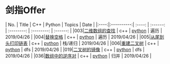 剑指Offer
========

| No. | Title | C++ | Python | Topics | Date |
|:----:|:----------:| :----: | :------: | :--------: | :--------: | :------: |
|003|[二维数组的查找](https://www.nowcoder.com/ta/coding-interviews?page=1) | c++ | [python](./offer_solution/03二维数组的查找.py) | 遍历 | 2019/04/26 |
|004|[替换空格](https://www.nowcoder.com/ta/coding-interviews?page=1) | c++ | [python](./offer_solution/04替换空格.py) | 遍历 | 2019/04/26 |
|005|[从尾到头打印链表](https://www.nowcoder.com/ta/coding-interviews?page=1) | c++ | [python](./offer_solution/05从尾到头打印链表.py) | 栈/递归 | 2019/04/26 |
|006|[重建二叉树](https://www.nowcoder.com/ta/coding-interviews?page=1) | c++ | [python](./offer_solution/06重建二叉树.py) | dfs | 2019/04/26 |
|019|[二叉树的镜像](https://www.nowcoder.com/ta/coding-interviews?page=1) | c++ | [python](./offer_solution/19二叉树的镜像.py) | dfs | 2019/04/26 |
|036|[数组中的逆序对](https://www.nowcoder.com/ta/coding-interviews?page=1) | c++ | [python](./offer_solution/36数组中的逆序对.py) | 归并 | 2019/04/26 |

